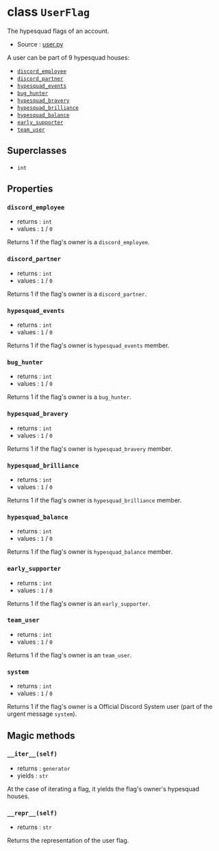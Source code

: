 # class `UserFlag`

The hypesquad flags of an account.

- Source : [user.py](https://github.com/HuyaneMatsu/hata/blob/master/hata/user.py)

A user can be part of 9 hypesquad houses:
- [`discord_employee`](#discord_employee)
- [`discord_partner`](#discord_partner)
- [`hypesquad_events`](#hypesquad_events)
- [`bug_hunter`](#bug_hunter)
- [`hypesquad_bravery`](#hypesquad_bravery)
- [`hypesquad_brilliance`](#hypesquad_brilliance)
- [`hypesquad_balance`](#hypesquad_balance)
- [`early_supporter`](#early_supporter)
- [`team_user`](#team_user)

## Superclasses

- `int`

## Properties

### `discord_employee`

- returns : `int`
- values : `1` / `0`

Returns 1 if the flag's owner is a `discord_employee`.

### `discord_partner`

- returns : `int`
- values : `1` / `0`

Returns 1 if the flag's owner is a `discord_partner`.

### `hypesquad_events`

- returns : `int`
- values : `1` / `0`

Returns 1 if the flag's owner is `hypesquad_events` member.

### `bug_hunter`

- returns : `int`
- values : `1` / `0`

Returns 1 if the flag's owner is a `bug_hunter`.

### `hypesquad_bravery`

- returns : `int`
- values : `1` / `0`

Returns 1 if the flag's owner is `hypesquad_bravery` member.

### `hypesquad_brilliance`

- returns : `int`
- values : `1` / `0`

Returns 1 if the flag's owner is `hypesquad_brilliance` member.

### `hypesquad_balance`

- returns : `int`
- values : `1` / `0`

Returns 1 if the flag's owner is `hypesquad_balance` member.

### `early_supporter`

- returns : `int`
- values : `1` / `0`

Returns 1 if the flag's owner is an `early_supporter`.

### `team_user`

- returns : `int`
- values : `1` / `0`

Returns 1 if the flag's owner is an `team_user`.

### `system`

- returns : `int`
- values : `1` / `0`

Returns 1 if the flag's owner is a Official Discord System user (part of the
urgent message `system`).

## Magic methods

### `__iter__(self)`

- returns : `generator`
- yields : `str`

At the case of iterating a flag, it yields the flag's owner's hypesquad houses.

### `__repr__(self)`

- returns : `str`

Returns the representation of the user flag.